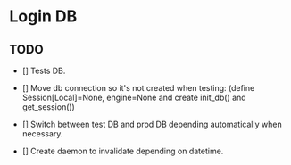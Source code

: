 # Login DB
## TODO
- [] Tests DB.
- [] Move db connection so it's not created when testing: (define Session[Local]=None, engine=None and create init_db() and get_session())

- [] Switch between test DB and prod DB depending automatically when necessary.
- [] Create daemon to invalidate depending on datetime.

